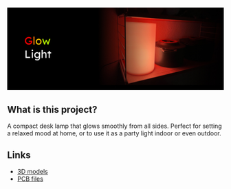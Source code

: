 ![GlowLight](readme/header.jpg)

## What is this project?

A compact desk lamp that glows smoothly from all sides. Perfect for setting a relaxed mood at home, or to use it as a party light indoor or even outdoor.

## Links

- [3D models](https://grabcad.com/library/glowlight-1)
- [PCB files](https://github.com/glowingkitty/GlowTower/tree/main/GlowTowerPCB)